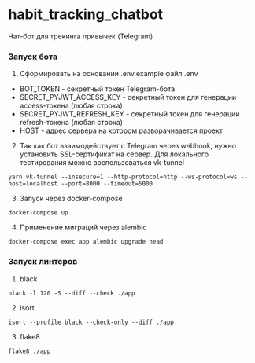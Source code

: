# habit_tracking_chatbot
Чат-бот для трекинга привычек (Telegram)

### Запуск бота
1) Сформировать на основании .env.example файл .env
- BOT_TOKEN - секретный токен Telegram-бота
- SECRET_PYJWT_ACCESS_KEY - секретный токен для генерации access-токена (любая строка)
- SECRET_PYJWT_REFRESH_KEY - секретный токен для генерации refresh-токена (любая строка)
- HOST - адрес сервера на котором разворачивается проект
2) Так как бот взаимодействует с Telegram через webhook, нужно установить SSL-сертификат на сервер. 
Для локального тестирования можно воспользоваться vk-tunnel
```shell
yarn vk-tunnel --insecure=1 --http-protocol=http --ws-protocol=ws --host=localhost --port=8000 --timeout=5000
```
3) Запуск через docker-compose
```shell
docker-compose up
```
4) Применение миграций через alembic
```shell
docker-compose exec app alembic upgrade head
```

### Запуск линтеров
1) black
```shell
black -l 120 -S --diff --check ./app
```
2) isort
```shell
isort --profile black --check-only --diff ./app
```
3) flake8
```shell
flake8 ./app
```